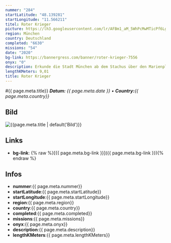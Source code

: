 ```yaml
---
nummer: "284"
startLatitude: "48.139281"
startLongitude: "11.566211"
titel: Roter Krieger
picture: https://lh3.googleusercontent.com/lr/AFBm1_aM_5WhPcMwMTicPf6LgEOYVYSSvX5tNrnngoAXPCKonZVttPo64CfdFTKkN4KvN2nFhEFqmzxHyJudRvTnNNk45hLgUALX3kmX-vDbVGsdEhvMbm0cYKuUK-ARAsvHw38IN9S_Mb5KeDa2ucvQrRlaJMvFR1MelVEMw-5iKO3BlKg5b3sxjlb7oX5exoyoffbjvSA3wiQctWCHHpq5fsVrjt0m6FMTr5jigXYck4j1pBa7X1geKUeGmhuPd_VRoO0lTDSsEojoGpdUBJdIjGeDPsPQs9g8OC97GDpYp7fjKMLGBD4kV2n_KJpMBFrguw1d6JTJQrBCX-JSNmi25lWWLl1qhtIm_0ao5r5Q6gxkhf38QG1gbhn5-bHAIDHf0d6WrH1AKqQ4N2GmG_uCzSXwJzPmo5qibjvuQtmh6L4p41-W3zf15cd1uehav7vts6Icv2lqWvtsxoqW2lMXSy6E-JCb0vgcd8wqYfryW-Ze3noMTcTg4GyxcjL64UNSNxNuZwNV78wpHSnCMFR-rA-70z-wL8M1rQvKEJ8j3SO8L8jeBfAEF4zEw8XZEk-h-AB0wuzxgZ_ytrAESlbu9AfA73fwO4SiRcHPyar4wdcscfMqop20XDkP08xRVASDyUCBLJ-0YyozCv_8M7UELsbQayEs9zs9cBnyVTmZdCOnvUytvO1kHANKVQtAnuA7X13cSbgVCsMKZ9PDfUhBlPnidWnKLv6MJpDbom648FSkOzxFROLDvhEWQ6F-pdM583iWCCiU3UMl01hMBwmGEZ14fmg4IH8hY14RmpB6XdmUwP_ENZuXSeHCvGGT8sIZzOKulNdr1TQ9lvTsz4NVIlS6kiPhFZDgCY2u
region: München
country: Deutschland
completed: "6630"
missions: "54"
date: "2020"
bg-link: https://bannergress.com/banner/roter-krieger-7556
onyx: "0"
description: Erkunde die Stadt München ab dem Stachus über den Marienplatz, die Altstadt und wieder zurück.
lengthKMeters: 9,01
title: Roter Krieger
---
```


#{{ page.meta.title}}
_**Datum:** {{ page.meta.date }} • **Country:**{{ page.meta.country}}_

## Bild
![{{page.meta.title | default('Bild')}}]({{page.meta.picture}})

## Links
- **bg-link**: {% raw %}[{{ page.meta.bg-link }}]({{ page.meta.bg-link }}){% endraw %}

## Infos
- **nummer**:{{ page.meta.nummer}}
- **startLatitude**:{{ page.meta.startLatitude}}
- **startLongitude**:{{ page.meta.startLongitude}}
- **region**:{{ page.meta.region}}
- **country**:{{ page.meta.country}}
- **completed**:{{ page.meta.completed}}
- **missions**:{{ page.meta.missions}}
- **onyx**:{{ page.meta.onyx}}
- **description**:{{ page.meta.description}}
- **lengthKMeters**:{{ page.meta.lengthKMeters}}

